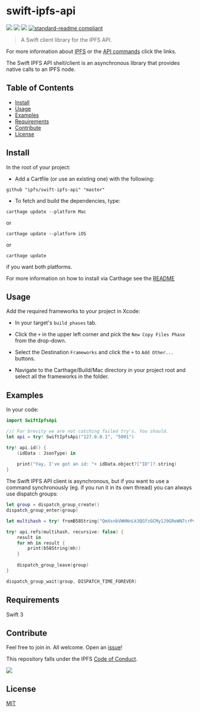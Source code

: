 # swift-ipfs-api

[![](https://img.shields.io/badge/made%20by-Protocol%20Labs-blue.svg?style=flat-square)](http://ipn.io)
[![](https://img.shields.io/badge/project-IPFS-blue.svg?style=flat-square)](http://ipfs.io/)
[![](https://img.shields.io/badge/freenode-%23ipfs-blue.svg?style=flat-square)](http://webchat.freenode.net/?channels=%23ipfs)
[![standard-readme compliant](https://img.shields.io/badge/standard--readme-OK-green.svg?style=flat-square)](https://github.com/RichardLitt/standard-readme)

> A Swift client library for the IPFS API.

For more information about [IPFS](http://ipfs.io) or the [API commands](http://ipfs.io/docs/commands) click the links.

The Swift IPFS API shell/client is an asynchronous library that provides native calls to an IPFS node.

## Table of Contents

- [Install](#install)
- [Usage](#usage)
- [Examples](#examples)
- [Requirements](#requirements)
- [Contribute](#contribute)
- [License](#license)

## Install

In the root of your project:

-  Add a Cartfile (or use an existing one) with the following:
```
github "ipfs/swift-ipfs-api" "master"
```
- To fetch and build the dependencies, type:

```carthage update --platform Mac```

or

```carthage update --platform iOS```

or

```carthage update```

if you want both platforms.

For more information on how to install via Carthage see the [README](https://github.com/Carthage/Carthage#adding-frameworks-to-an-application)

## Usage

Add the required frameworks to your project in Xcode:

- In your target's `build phases` tab.

- Click the `+` in the upper left corner and pick the `New Copy Files Phase` from the drop-down.
- Select the Destination `Frameworks` and click the `+` to `Add Other...` buttons.
- Navigate to the Carthage/Build/Mac directory in your project root and select all the frameworks in the folder.

## Examples

In your code: 
```Swift
import SwiftIpfsApi

/// For brevity we are not catching failed try's. You should.
let api = try! SwiftIpfsApi("127.0.0.1", "5001") 

try! api.id() {
    (idData : JsonType) in
                    
    print("Yay, I've got an id: "+ idData.object?["ID"]?.string)
}
```

The Swift IPFS API client is asynchronous, but if you want to use a command synchronously (eg. if you run it in its own thread) you can always use dispatch groups:
```Swift
let group = dispatch_group_create()
dispatch_group_enter(group)

let multihash = try! fromB58String("QmXsnbVWHNnLk3QGfzGCMy1J9GReWN7crPvY1DKmFdyypK") 

try! api.refs(multihash, recursive: false) {
    result in
    for mh in result {
        print(b58String(mh))
    }
    
    dispatch_group_leave(group)
}

dispatch_group_wait(group, DISPATCH_TIME_FOREVER)
```

## Requirements
Swift 3

## Contribute

Feel free to join in. All welcome. Open an [issue](https://github.com/ipfs/swift-ipfs-api/issues)!

This repository falls under the IPFS [Code of Conduct](https://github.com/ipfs/community/blob/master/code-of-conduct.md).

[![](https://cdn.rawgit.com/jbenet/contribute-ipfs-gif/master/img/contribute.gif)](https://github.com/ipfs/community/blob/master/contributing.md)

## License

[MIT](LICENSE)
